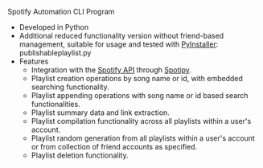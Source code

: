 Spotify Automation CLI Program

- Developed in Python
- Additional reduced functionality version without friend-based management, suitable for usage and tested with [PyInstaller](https://pyinstaller.org/en/stable/): publishableplaylist.py
- Features
  - Integration with the [Spotify API](https://developer.spotify.com/documentation/web-api) through [Spotipy](https://spotipy.readthedocs.io/en/2.24.0/).
  - Playlist creation operations by song name or id, with embedded searching functionality.
  - Playlist appending operations with song name or id based search functionalities.
  - Playlist summary data and link extraction.
  - Playlist compilation functionality across all playlists within a user's account.
  - Playlist random generation from all playlists within a user's account or from collection of friend accounts as specified.
  - Playlist deletion functionality.
